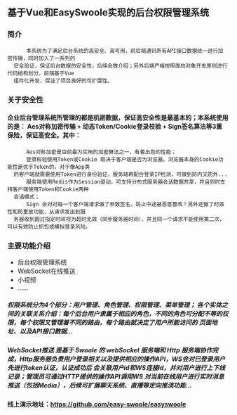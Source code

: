 ## 基于Vue和EasySwoole实现的后台权限管理系统
   
### 简介
          本系统为了满足后台系统的高安全、高可用，前后端通讯所有API接口数据统一进行加密传输，同时加入了一系列的
      安全验证，保证后台数据的安全性，后续会做介绍；另外后端严格按照面向对象开发原则进行代码结构划分，前端基于Vue
      组件化开发，保证了项目良好的可扩展性。
      
### 关于安全性
#### 企业后台管理系统所管理的都是机密数据，保证高安全性是最基本的；本系统使用的是： Aes对称加密传输 + 动态Token/Cookie登录校验 + Sign签名算法等3重保险，保证高安全。其中：
          Aes对称加密是目前最为实用的加密算法之一，有着出色的性能；
          登录校验使用Token或Cookie 取决于客户端是否为浏览器，浏览器本身的Cookie功能性是优于Token的，对于像App类
      的客户端就需要使用Token进行身份验证，服务端再配合登录IP检测，可做到防内又防外...
          服务端使用Redis作为Session驱动，可支持分布式服务器会话数据共享，并且同时支持客户端使用Token和Cookie两种
      会话模式；
          Sign 会对对每一个客户端请求做了参数签名，防止中途被恶意篡改！另外还做了时效性和防重放功能，从请求发出到服
      务器收到超过指定时间视为超时无效（同步服务器时间），并且同一个请求不能使用第二次，可以有效防止抓包或模拟登录风险。
    
### 主要功能介绍

* 后台权限管理系统
* WebSocket在线推送
* 小视频
* ......

##### 权限系统分为4个部分：用户管理、角色管理、权限管理、菜单管理； 各个实体之间的关联关系介绍：每个后台用户隶属于相应的角色，不同的角色可分配不等的权限，每个权限又管理着不同的路由，每个路由就决定了用户所能访问的 页面地址、以及API接口数据...
##### WebSocket推送 是基于 Swoole 的 webSocket 服务端和 Http 服务端协作完成，Http服务器负责用户登录相关以及提供相应的操作API，WS会对已登录用户先进行token认证，认证成功后 会关联用户id和WS连接id，并对用户进行上下线记录；管理员可通过HTTP提供的操作API调用WS 对当前在线用户进行实时消息推送（包括Media），后续可扩展聊天系统、直播等定向推流功能...
#### 线上演示地址：https://github.com/easy-swoole/easyswoole
